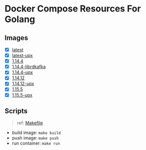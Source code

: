 # Docker Compose Resources For Golang

## Images

- [x] [latest](./latest/Dockerfile)
- [x] [latest-upx](./latest-upx/Dockerfile)
- [x] [1.14.4](./1.14.4/Dockerfile)
- [x] [1.14.4-librdkafka](./1.14.4-librdkafka/Dockerfile)
- [x] [1.14.4-upx]((./1.14.4-upx/Dockerfile))
- [x] [1.14.12](./1.14.12/Dockerfile)
- [x] [1.14.12-upx]((./1.14.12-upx/Dockerfile))
- [x] [1.15.5](./1.15.5/Dockerfile)
- [x] [1.15.5-upx]((./1.15.5-upx/Dockerfile))

## Scripts

>ref: [Makefile](./Makefile)

- build image: `make build`
- push image: `make push`
- run container: `make run`
